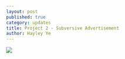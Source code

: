 ```yaml
---
layout: post
published: true
category: updates
title: Project 2 - Subversive Advertisement
author: Hayley Ye
---
```

![]({{site.baseurl}}/assets/prime-ad-subversive.png)
